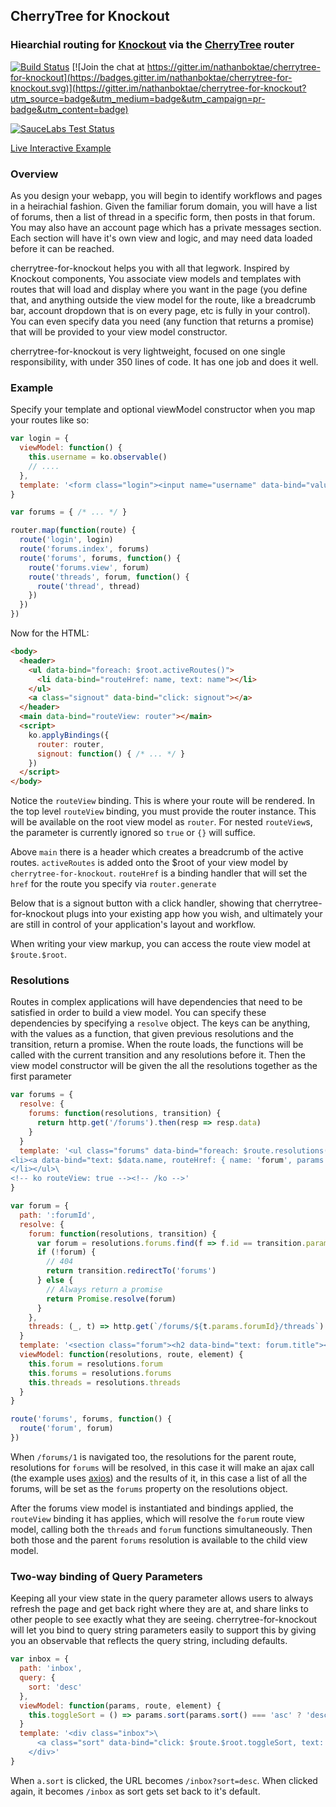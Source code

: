 ## CherryTree for Knockout

### Hiearchial routing for [Knockout](http://knockoutjs.com) via the [CherryTree](https://github.com/QubitProducts/cherrytree) router

[![Build Status](https://secure.travis-ci.org/nathanboktae/cherrytree-for-knockout.png?branch=master)](https://travis-ci.org/nathanboktae/cherrytree-for-knockout) [![Join the chat at https://gitter.im/nathanboktae/cherrytree-for-knockout](https://badges.gitter.im/nathanboktae/cherrytree-for-knockout.svg)](https://gitter.im/nathanboktae/cherrytree-for-knockout?utm_source=badge&utm_medium=badge&utm_campaign=pr-badge&utm_content=badge)

[![SauceLabs Test Status](https://saucelabs.com/browser-matrix/Cherrytree-ko.svg)](https://saucelabs.com/u/Cherrytree-ko)

[Live Interactive Example](http://nathanboktae.github.io/cherrytree-for-knockout/)

### Overview

As you design your webapp, you will begin to identify workflows and pages in a heirachial fashion. Given the familiar forum domain, you will have a list of forums, then a list of thread in a specific form, then posts in that forum. You may also have an account page which has a private messages section. Each section will have it's own view and logic, and may need data loaded before it can be reached.

cherrytree-for-knockout helps you with all that legwork. Inspired by Knockout components, You associate view models and templates with routes that will load and display where you want in the page (you define that, and anything outside the view model for the route, like a breadcrumb bar, account dropdown that is on every page, etc is fully in your control). You can even specify data you need (any function that returns a promise) that will be provided to your view model constructor.

cherrytree-for-knockout is very lightweight, focused on one single responsibility, with under 350 lines of code. It has one job and does it well.

### Example

Specify your template and optional viewModel constructor when you map your routes like so:

```javascript
var login = {
  viewModel: function() {
    this.username = ko.observable()
    // ....
  },
  template: '<form class="login"><input name="username" data-bind="value: username"></input> .... </form>'
}

var forums = { /* ... */ }

router.map(function(route) {
  route('login', login)
  route('forums.index', forums)
  route('forums', forums, function() {
    route('forums.view', forum)
    route('threads', forum, function() {
      route('thread', thread)
    })
  })
})
```

Now for the HTML:

```html
<body>
  <header>
    <ul data-bind="foreach: $root.activeRoutes()">
      <li data-bind="routeHref: name, text: name"></li>
    </ul>
    <a class="signout" data-bind="click: signout"></a>
  </header>
  <main data-bind="routeView: router"></main>
  <script>
    ko.applyBindings({
      router: router,
      signout: function() { /* ... */ }
    })
  </script>
</body>
```

Notice the `routeView` binding. This is where your route will be rendered. In the top level `routeView` binding, you must provide the router instance. This will be available on the root view model as `router`. For nested `routeView`s, the parameter is currently ignored so `true` or `{}` will suffice.

Above `main` there is a header which creates a breadcrumb of the active routes. `activeRoutes` is added onto the $root of your view model by `cherrytree-for-knockout`. `routeHref` is a binding handler that will set the `href` for the route you specify via `router.generate`

Below that is a signout button with a click handler, showing that cherrytree-for-knockout plugs into your existing app how you wish, and ultimately your are still in control of your application's layout and workflow.

When writing your view markup, you can access the route view model at `$route.$root`.

### Resolutions

Routes in complex applications will have dependencies that need to be satisfied in order to build a view model. You can specify these dependencies by specifying a `resolve` object. The keys can be anything, with the values as a function, that given previous resolutions and the transition, return a promise. When the route loads, the functions will be called with the current transition and any resolutions before it. Then the view model constructor will be given the all the resolutions together as the first parameter

```javascript
var forums = {
  resolve: {
    forums: function(resolutions, transition) {
      return http.get('/forums').then(resp => resp.data)
    }
  }
  template: '<ul class="forums" data-bind="foreach: $route.resolutions().forums">\
<li><a data-bind="text: $data.name, routeHref: { name: 'forum', params: { forumId: $data.id } }">\
</li></ul>\
<!-- ko routeView: true --><!-- /ko -->'
}

var forum = {
  path: ':forumId',
  resolve: {
    forum: function(resolutions, transition) {
      var forum = resolutions.forums.find(f => f.id == transition.params.forumId)
      if (!forum) {
        // 404
        return transition.redirectTo('forums')
      } else {
        // Always return a promise
        return Promise.resolve(forum)
      }
    },
    threads: (_, t) => http.get(`/forums/${t.params.forumId}/threads`).then(r => r.data)
  }
  template: '<section class="forum"><h2 data-bind="text: forum.title"></h2></section>',
  viewModel: function(resolutions, route, element) {
    this.forum = resolutions.forum
    this.forums = resolutions.forums
    this.threads = resolutions.threads
  }
}

route('forums', forums, function() {
  route('forum', forum)
})
```

When `/forums/1` is navigated too, the resolutions for the parent route, resolutions for `forums` will be resolved, in this case it will make an ajax call (the example uses [axios](https://github.com/mzabriskie/axios)) and the results of it, in this case a list of all the forums, will be set as the `forums` property on the resolutions object.

After the forums view model is instantiated and bindings applied, the `routeView` binding it has applies, which will resolve the `forum` route view model, calling both the `threads` and `forum` functions simultaneously. Then both those and the parent `forums` resolution is available to the child view model.

### Two-way binding of Query Parameters

Keeping all your view state in the query parameter allows users to always refresh the page and get back right where they are at, and share links to other people to see exactly what they are seeing. cherrytree-for-knockout will let you bind to query string parameters easily to support this by giving you an observable that reflects the query string, including defaults.

```javascript
var inbox = {
  path: 'inbox',
  query: {
    sort: 'desc'
  },
  viewModel: function(params, route, element) {
    this.toggleSort = () => params.sort(params.sort() === 'asc' ? 'desc' : 'asc')
  }
  template: '<div class="inbox">\
      <a class="sort" data-bind="click: $route.$root.toggleSort, text: $route.queryParams.sort"></a>\
    </div>'
}
```

When `a.sort` is clicked, the URL becomes `/inbox?sort=desc`. When clicked again, it becomes `/inbox` as sort gets set back to it's default.
